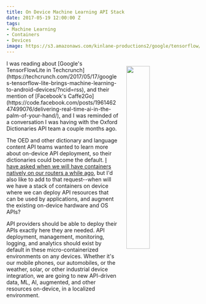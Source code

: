 ```yaml
---
title: On Device Machine Learning API Stack
date: 2017-05-19 12:00:00 Z
tags:
- Machine Learning
- Containers
- Devices
image: https://s3.amazonaws.com/kinlane-productions2/google/tensorflow/tensorflow-lite-images.jpg
---
```


<p><img style="padding: 15px;" src="https://s3.amazonaws.com/kinlane-productions2/google/tensorflow/tensorflow-lite-images.jpg" align="right" width="35%" /></p>
I was reading about [Google's TensorFlowLite in Techcrunch](https://techcrunch.com/2017/05/17/googles-tensorflow-lite-brings-machine-learning-to-android-devices/?ncid=rss), and their mention of [Facebook's Caffe2Go](https://code.facebook.com/posts/196146247499076/delivering-real-time-ai-in-the-palm-of-your-hand/), and I was reminded of a conversation I was having with the Oxford Dictionaries API team a couple months ago. 

The OED and other dictionary and language content API teams wanted to learn more about on-device API deployment, so their dictionaries could become the default. [I have asked when we will have containers natively on our routers a while ago](http://kinlane.com/2015/01/21/when-will-my-router-have-docker-containers-by-default/), but I'd also like to add to that request--when will we have a stack of containers on device where we can deploy API resources that can be used by applications, and augment the existing on-device hardware and OS APIs?

API providers should be able to deploy their APIs exactly here they are needed. API deployment, management, monitoring, logging, and analytics should exist by default in these micro-containerized environments on any devices. Whether it's our mobile phones, our automobiles, or the weather, solar, or other industrial device integration, we are going to new API-driven data, ML, AI, augmented, and other resources on-device, in a localized environment.